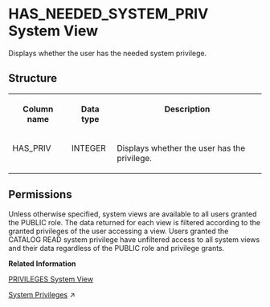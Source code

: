 <!-- loio8594c03c9fd0446da0229427e6c4e970 -->

# HAS\_NEEDED\_SYSTEM\_PRIV System View

Displays whether the user has the needed system privilege.



<a name="loio8594c03c9fd0446da0229427e6c4e970__section_jkx_1pw_shb"/>

## Structure


<table>
<tr>
<th valign="top">

Column name

</th>
<th valign="top">

Data type

</th>
<th valign="top">

Description

</th>
</tr>
<tr>
<td valign="top">

HAS\_PRIV

</td>
<td valign="top">

INTEGER

</td>
<td valign="top">

Displays whether the user has the privilege.

</td>
</tr>
</table>



<a name="loio8594c03c9fd0446da0229427e6c4e970__section_ac4_trb_dzb"/>

## Permissions

Unless otherwise specified, system views are available to all users granted the PUBLIC role. The data returned for each view is filtered according to the granted privileges of the user accessing a view. Users granted the CATALOG READ system privilege have unfiltered access to all system views and their data regardless of the PUBLIC role and privilege grants.

**Related Information**  


[PRIVILEGES System View](privileges-system-view-20cc29b.md "Provides information about available privileges.")

[System Privileges](https://help.sap.com/viewer/a1317de16a1e41a6b0ff81849d80713c/2024_1_QRC/en-US/cadbcfc38b084808b80b3551b1cd756e.html "System privileges control general system activities.") :arrow_upper_right:


